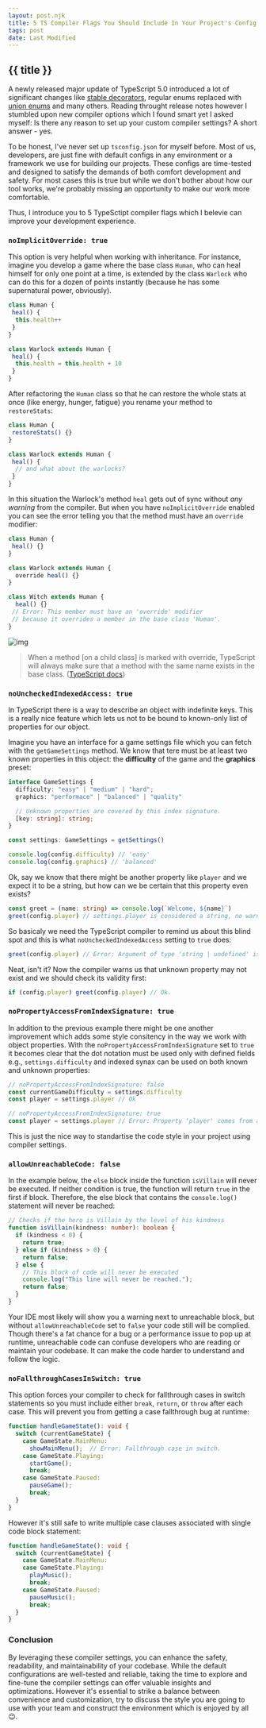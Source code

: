 ```yaml
---
layout: post.njk
title: 5 TS Compiler Flags You Should Include In Your Project's Config
tags: post
date: Last Modified
---
```


## {{ title }}

A newly released major update of TypeScript 5.0 introduced a lot of significant changes like [stable decorators](https://www.typescriptlang.org/docs/handbook/release-notes/typescript-5-0.html#decorators), regular enums replaced with [union enums](https://www.typescriptlang.org/docs/handbook/release-notes/typescript-5-0.html#all-enums-are-union-enums) and many others. Reading throught release notes however I stumbled upon new compiler options which I found smart yet I asked myself: Is there any reason to set up your custom compiler settings? A short answer - yes.

To be honest, I've never set up `tsconfig.json` for myself before. Most of us, developers, are just fine with default configs in any environment or a framework we use for building our projects. These configs are time-tested and designed to satisfy the demands of both comfort development and safety. For most cases this is true but while we don't bother about how our tool works, we're probably missing an opportunity to make our work more comfortable.

Thus, I introduce you to 5 TypeSctipt compiler flags which I belevie can improve your development experience.

### `noImplicitOverride: true`

This option is very helpful when working with inheritance. For instance, imagine you develop a game where the base class `Human`, who can heal himself for only one point at a time, is extended by the class `Warlock` who can do this for a dozen of points instantly (because he has some supernatural power, obviously).

```ts
class Human {
 heal() {
  this.health++
 }
}

class Warlock extends Human {
 heal() {
  this.health = this.health + 10
 }
}
```

After refactoring the `Human` class so that he can restore the whole stats at once (like energy, hunger, fatigue) you rename your method to `restoreStats`:

```ts
class Human {
 restoreStats() {}
}

class Warlock extends Human {
 heal() {
  // and what about the warlocks?
 }
}
```

In this situation the Warlock's method `heal` gets out of sync without *any warning* from the compiler. But when you have `noImplicitOverride` enabled you can see the error telling you that the method must have an `override` modifier:

```ts
class Human {
 heal() {}
}

class Warlock extends Human {
  override heal() {}
}

class Witch extends Human {
  heal() {}
 // Error: This member must have an 'override' modifier
 // because it overrides a member in the base class 'Human'.
}
```

![img](./images/override.png)

> When a method [on a child class] is marked with override, TypeScript will always make sure that a method with the same name exists in the base class. ([TypeScript docs](https://www.typescriptlang.org/docs/handbook/release-notes/typescript-4-3.html))

### `noUncheckedIndexedAccess: true`

In TypeScript there is a way to describe an object with indefinite keys. This is a really nice feature which lets us not to be bound to known-only list of properties for our object.

Imagine you have an interface for a game settings file which you can fetch with the `getGameSettings` method. We know that tere must be at least two known properties in this object: the **difficulty** of the game and the **graphics** preset:

```ts
interface GameSettings {
  difficulty: "easy" | "medium" | "hard";
  graphics: "performace" | "balanced" | "quality"

  // Unknown properties are covered by this index signature.
  [key: string]: string;
}

const settings: GameSettings = getSettings()

console.log(config.difficulty) // 'easy'
console.log(config.graphics) // 'balanced'
```

Ok, say we know that there might be another property like `player` and we expect it to be a string, but how can we be certain that this property even exists?

```ts
const greet = (name: string) => console.log(`Welcome, ${name}`)
greet(config.player) // settings.player is considered a string, no warnings
```

So basicaly we need the TypeScript compiler to remind us about this blind spot and this is what `noUncheckedIndexedAccess` setting to `true` does:

```ts
greet(config.player) // Error: Argument of type 'string | undefined' is not assignable to parameter of type 'string'.
```

Neat, isn't it? Now the compiler warns us that unknown property may not exist and we should check its validity first:

```ts
if (config.player) greet(config.player) // Ok.
```

### `noPropertyAccessFromIndexSignature: true`

In addition to the previous example there might be one another improvement which adds some style consitency in the way we work with object properties. With the `noPropertyAccessFromIndexSignature` set to `true` it becomes clear that the dot notation must be used only with defined fields e.g., `settings.difficulty` and indexed synax can be used on both known and unknown properties:

```ts
// noPropertyAccessFromIndexSignature: false
const currentGameDifficulty = settings.difficulty
const player = settings.player // Ok

// noPropertyAccessFromIndexSignature: true
const player = settings.player // Error: Property 'player' comes from an index signature, so it must be accessed with ['player'].
```

This is just the nice way to standartise the code style in your project using compiler settings.

### `allowUnreachableCode: false`

In the example below, the `else` block inside the function `isVillain` will never be executed. If neither condition is true, the function will return `true` in the first if block. Therefore, the else block that contains the `console.log()` statement will never be reached:

```ts
// Checks if the hero is Villain by the level of his kindness
function isVillain(kindness: number): boolean {
  if (kindness < 0) {
    return true;
  } else if (kindness > 0) {
    return false;
  } else {
    // This block of code will never be executed
    console.log("This line will never be reached.");
    return false;
  }
}
```

Your IDE most likely will show you a warning next to unreachable block, but without `allowUnreachableCode` set to `false` your code still will be complied. Though there's a fat chance for a bug or a performance issue to pop up at runtime, unreachable code can confuse developers who are reading or maintain your codebase. It can make the code harder to understand and follow the logic.

### `noFallthroughCasesInSwitch: true`

This option forces your compiler to check for fallthrough cases in switch statements so you must include either `break`, `return`, or `throw` after each case. This will prevent you from getting a case fallthrough bug at runtime:

```ts
function handleGameState(): void {
  switch (currentGameState) {
    case GameState.MainMenu:
      showMainMenu();  // Error: Fallthrough case in switch.
    case GameState.Playing:
      startGame();
      break;
    case GameState.Paused:
      pauseGame();
      break;
  }
}
```

However it's still safe to write multiple case clauses associated with single code block statement:

```ts
function handleGameState(): void {
  switch (currentGameState) {
    case GameState.MainMenu:
    case GameState.Playing:
      playMusic();
      break;
    case GameState.Paused:
      pauseMusic();
      break;
  }
}
```

### Conclusion

By leveraging these compiler settings, you can enhance the safety, readability, and maintainability of your codebase. While the default configurations are well-tested and reliable, taking the time to explore and fine-tune the compiler settings can offer valuable insights and optimizations. However it's essential to strike a balance between convenience and customization, try to discuss the style you are going to use with your team and construct the environment which is enjoyed by all 😉.
